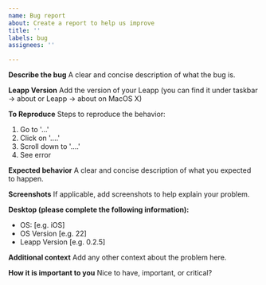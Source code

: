 ```yaml
---
name: Bug report
about: Create a report to help us improve
title: ''
labels: bug
assignees: ''

---
```


**Describe the bug**
A clear and concise description of what the bug is.

**Leapp Version**
Add the version of your Leapp (you can find it under taskbar -> about or Leapp -> about on MacOS X)

**To Reproduce**
Steps to reproduce the behavior:
1. Go to '...'
2. Click on '....'
3. Scroll down to '....'
4. See error

**Expected behavior**
A clear and concise description of what you expected to happen.

**Screenshots**
If applicable, add screenshots to help explain your problem.

**Desktop (please complete the following information):**
 - OS: [e.g. iOS]
 - OS Version [e.g. 22]
 - Leapp Version [e.g. 0.2.5]

**Additional context**
Add any other context about the problem here.

**How it is important to you**
Nice to have, important, or critical?
